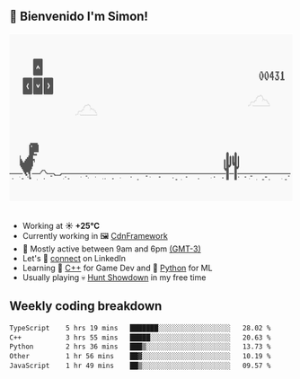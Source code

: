 <h2>👋 <b>Bienvenido I'm Simon!&nbsp;</b></h2>

<section>
  <img src="./static/banner.gif" height=300 width=1000>
</section>

<br>

<ul>
  <li>
		<!--START_SECTION:weather-->
		Working at <b>☀️   +25°C</b>
		<!--END_SECTION:weather-->
  </li>
  <li>
    Currently working in 🖼️&nbsp;<a href=https://github.com/snapverse/cdn-framework target=_blank>CdnFramework</a>
  </li>
  <li>
    🚩 Mostly active between 9am and 6pm <a href=https://onlinealarmkur.com/world/es target=_blank>(GMT-3)</a>
  </li>
  <li>
    Let's 🔗&nbsp;<a href=https://www.linkedin.com/in/itssimmons target=_blank>connect</a> on LinkedIn
  </li>
  <li>
    Learning 👴&nbsp;<a href=https://images3.memedroid.com/images/UPLOADED755/65f2bce6734f6.webp target=_blank>C++</a> for Game Dev and 🐍&nbsp;<a href=https://qph.cf2.quoracdn.net/main-qimg-4472b6229cb75bf66ab531f3ebd4f975-lq target=_blank>Python</a> for ML
  </li>
  <li>
    Usually playing 💀&nbsp;<a href=https://www.huntshowdown.com target=_blank>Hunt Showdown</a> in my free time
  </li>
</ul>

<h2><b>Weekly coding breakdown </b></h2>

<!--START_SECTION:waka-->

```txt
TypeScript    5 hrs 19 mins   ███████░░░░░░░░░░░░░░░░░░   28.02 %
C++           3 hrs 55 mins   █████░░░░░░░░░░░░░░░░░░░░   20.63 %
Python        2 hrs 36 mins   ███▒░░░░░░░░░░░░░░░░░░░░░   13.73 %
Other         1 hr 56 mins    ██▓░░░░░░░░░░░░░░░░░░░░░░   10.19 %
JavaScript    1 hr 49 mins    ██▒░░░░░░░░░░░░░░░░░░░░░░   09.57 %
```

<!--END_SECTION:waka-->
